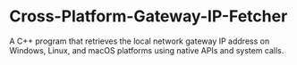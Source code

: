 # Cross-Platform-Gateway-IP-Fetcher
A C++ program that retrieves the local network gateway IP address on Windows, Linux, and macOS platforms using native APIs and system calls.
